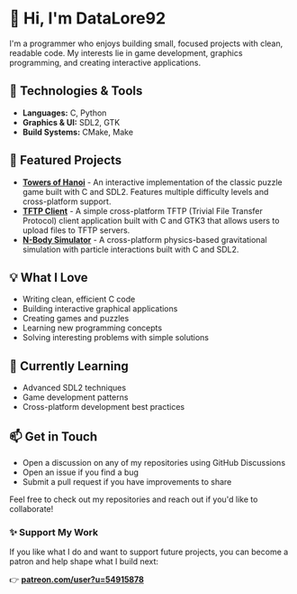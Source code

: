 # 👋 Hi, I'm DataLore92

I'm a programmer who enjoys building small, focused projects with clean, readable code. My interests lie in game development, graphics programming, and creating interactive applications.

## 🔧 Technologies & Tools
- **Languages:** C, Python
- **Graphics & UI:** SDL2, GTK
- **Build Systems:** CMake, Make

## 🚀 Featured Projects
- [**Towers of Hanoi**](https://github.com/datalore92/TowersOfHanoi) - An interactive implementation of the classic puzzle game built with C and SDL2. Features multiple difficulty levels and cross-platform support.
- [**TFTP Client**](https://github.com/datalore92/TFTP-Client) - A simple cross-platform TFTP (Trivial File Transfer Protocol) client application built with C and GTK3 that allows users to upload files to TFTP servers.
- [**N-Body Simulator**](https://github.com/datalore92/N-Body-Simulator) -  A cross-platform physics-based gravitational simulation with particle interactions built with C and SDL2.
<!-- Add more projects as you create them -->

## 💡 What I Love
- Writing clean, efficient C code
- Building interactive graphical applications
- Creating games and puzzles
- Learning new programming concepts
- Solving interesting problems with simple solutions

## 🌱 Currently Learning
- Advanced SDL2 techniques
- Game development patterns
- Cross-platform development best practices

## 📫 Get in Touch
- Open a discussion on any of my repositories using GitHub Discussions
- Open an issue if you find a bug
- Submit a pull request if you have improvements to share

Feel free to check out my repositories and reach out if you'd like to collaborate!

### ✨ Support My Work

If you like what I do and want to support future projects, you can become a patron and help shape what I build next:

👉 [**patreon.com/user?u=54915878**](https://patreon.com/user?u=54915878)


<!--
Fun fact: My username is inspired by the android Data from Star Trek: The Next Generation, 
combined with the year '92!
-->

<!---
datalore92/datalore92 is a ✨ special ✨ repository because its `README.md` (this file) appears on your GitHub profile.
You can click the Preview link to take a look at your changes.
--->
